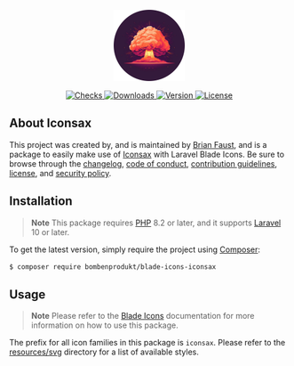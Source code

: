 <p align="center">
    <a href="https://bombenprodukt.com" target="_blank">
        <img src="https://raw.githubusercontent.com/BombenProdukt/assets/main/logo-text.svg" width="128" alt="BombenProdukt Logo" />
    </a>
</p>

<p align="center">
    <a href="https://github.com/faustbrian/blade-icons-iconsax/actions">
        <img src="https://badge.sh/github/check-runs/BombenProdukt/blade-icons-iconsax" alt="Checks" />
    </a>
    <a href="https://packagist.org/packages/bombenprodukt/blade-icons-iconsax">
        <img src="https://badge.sh/packagist/downloads/BombenProdukt/blade-icons-iconsax" alt="Downloads" />
    </a>
    <a href="https://packagist.org/packages/bombenprodukt/blade-icons-iconsax">
        <img src="https://badge.sh/packagist/version/BombenProdukt/blade-icons-iconsax" alt="Version" />
    </a>
    <a href="https://packagist.org/packages/bombenprodukt/blade-icons-iconsax">
        <img src="https://badge.sh/packagist/license/BombenProdukt/blade-icons-iconsax" alt="License" />
    </a>
</p>

## About Iconsax

This project was created by, and is maintained by [Brian Faust](https://github.com/faustbrian), and is a package to easily make use of [Iconsax](https://iconsax.io/) with Laravel Blade Icons. Be sure to browse through the [changelog](CHANGELOG.md), [code of conduct](.github/CODE_OF_CONDUCT.md), [contribution guidelines](.github/CONTRIBUTING.md), [license](LICENSE), and [security policy](.github/SECURITY.md).

## Installation

> **Note**
> This package requires [PHP](https://www.php.net/) 8.2 or later, and it supports [Laravel](https://laravel.com/) 10 or later.

To get the latest version, simply require the project using [Composer](https://getcomposer.org/):

```bash
$ composer require bombenprodukt/blade-icons-iconsax
```

## Usage

> **Note**
> Please refer to the [Blade Icons](https://github.com/faustbrian/blade-icons) documentation for more information on how to use this package.

The prefix for all icon families in this package is `iconsax`. Please refer to the [resources/svg](/resources/svg) directory for a list of available styles.
